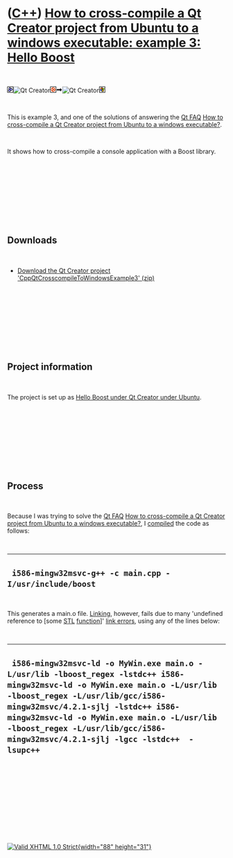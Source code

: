 



 

 

 

 

 

([C++](Cpp.htm)) [How to cross-compile a Qt Creator project from Ubuntu to a windows executable: example 3: Hello Boost](CppQtCrosscompileToWindowsExample3.htm)
================================================================================================================================================================

 

![Boost](PicBoost.png)![Qt
Creator](PicQtCreator.png)![Ubuntu](PicUbuntu.png)![to](PicTo.png)![Qt
Creator](PicQtCreator.png)![Windows](PicWindows.png)

 

This is example 3, and one of the solutions of answering the [Qt
FAQ](CppQtFaq.htm) [How to cross-compile a Qt Creator project from
Ubuntu to a windows executable?](CppQtCrosscompileToWindows.htm).

 

It shows how to cross-compile a console application with a Boost
library.

 

 

 

 

 

Downloads
---------

 

-   [Download the Qt Creator project
    'CppQtCrosscompileToWindowsExample3' (zip)](CppQtCrosscompileToWindowsExample3.zip)

 

 

 

 

 

Project information
-------------------

 

The project is set up as [Hello Boost under Qt Creator under
Ubuntu](CppHelloBoostQtCreatorUbuntu.htm).

 

 

 

 

 

Process
-------

 

Because I was trying to solve the [Qt FAQ](CppQtFaq.htm) [How to
cross-compile a Qt Creator project from Ubuntu to a windows
executable?](CppQtCrosscompileToWindows.htm), I
[compiled](CppCompile.htm) the code as follows:

 

  ----------------------------------------------------------
  ` i586-mingw32msvc-g++ -c main.cpp -I/usr/include/boost`
  ----------------------------------------------------------

 

This generates a main.o file. [Linking](CppLink.htm), however, fails due
to many 'undefined reference to \[some [STL](CppStl.htm)
[function](CppFunction.htm)\]' [link errors](CppLinkError.htm), using
any of the lines below:

 

  ----------------------------------------------------------------------------------------------------------------------------------------------------------------------------------------------------------------------------------------------------------------------------------------------------------------------------------------
  ` i586-mingw32msvc-ld -o MyWin.exe main.o -L/usr/lib -lboost_regex -lstdc++ i586-mingw32msvc-ld -o MyWin.exe main.o -L/usr/lib -lboost_regex -L/usr/lib/gcc/i586-mingw32msvc/4.2.1-sjlj -lstdc++ i586-mingw32msvc-ld -o MyWin.exe main.o -L/usr/lib -lboost_regex -L/usr/lib/gcc/i586-mingw32msvc/4.2.1-sjlj -lgcc -lstdc++  -lsupc++`
  ----------------------------------------------------------------------------------------------------------------------------------------------------------------------------------------------------------------------------------------------------------------------------------------------------------------------------------------

 

 

 

 

 





 

[![Valid XHTML 1.0 Strict](valid-xhtml10.png){width="88"
height="31"}](http://validator.w3.org/check?uri=referer)
